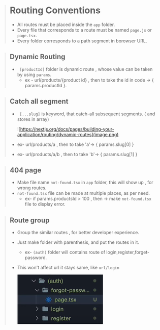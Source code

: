 > # Routing Conventions
> - All routes must be placed inside the ```app``` folder.
> - Every file that corresponds to a route must be named ```page.js``` or ```page.tsx```.
> - Every folder corresponds to a path segment in borowser URL.

> ## Dynamic Routing
> - ``` [productId]``` folder is dynamic route , whose value can be taken by using `params`.
>    - ex - url/products/{product id} ,  then to take the id in code ->  { params.productId }.

> ## Catch all segment
> - ``` [...slug]``` is keyword, that catch-all subsequent segments.  ( and stores in array) 
>
>   ![https://nextjs.org/docs/pages/building-your-application/routing/dynamic-routes](image.png)
>  -  ex- url/products/a , then to take 'a'->  { params.slug[0] } 
>  -  ex- url/products/a/b , then to take 'b'->  { params.slug[1] } 

> ## 404 page
>  -  Make file name ```not-found.tsx```  in ```app``` folder, this will show up , for wrong routes.
>  -  ```not-found.tsx``` file can be made at multiple places, as per need.
>     - ex- if params.productsId > 100 , then -> make ```not-found.tsx``` file to display error.


> ## Route group
>  -  Group the similar routes , for better developer experience.
>  -  Just make folder with parenthesis, and put the routes in it.
>     -  ex- ```(auth)``` folder will contains route of login,register,forget-password.
> - This won't affect url it stays same, like  ```url/login``` 
>  
>   ![Route group file structure](Screenshot_20240702_171752.png)


